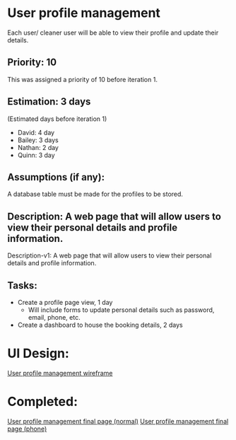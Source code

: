 # User profile management
Each user/ cleaner user will be able to view their profile and update their details.

## Priority: 10
This was assigned a priority of 10 before iteration 1.

## Estimation: 3 days
(Estimated days before iteration 1)
* David: 4 day
* Bailey: 3 days
* Nathan: 2 day
* Quinn: 3 day

## Assumptions (if any):
A database table must be made for the profiles to be stored.

## Description: A web page that will allow users to view their personal details and profile information.
Description-v1: A web page that will allow users to view their personal details and profile information.

## Tasks:
* Create a profile page view, 1 day
  - Will include forms to update personal details such as password, email, phone, etc.
* Create a dashboard to house the booking details, 2 days

# UI Design:
[User profile management wireframe](wireframes/Profile_WF.drawio.svg)

# Completed:
[User profile management final page (normal)](final_images/Profile_Normal.png)
[User profile management final page (phone)](final_images/Profile_Phone.png)
